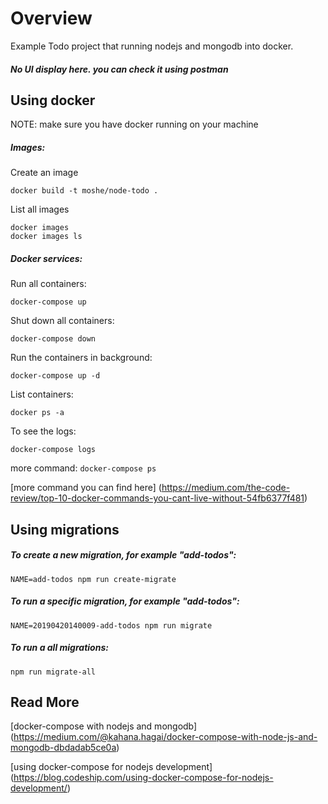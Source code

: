 # Overview
Example Todo project that running nodejs and mongodb into docker.

##### No UI display here. you can check it using postman

## Using docker
<!--running mongodb:
mongod-->
NOTE: make sure you have docker running on your machine

##### Images:

Create an image

```
docker build -t moshe/node-todo .
```

List all images

```
docker images
docker images ls
```

##### Docker services:

Run all containers:

```
docker-compose up
```

Shut down all containers:

```
docker-compose down
```

Run the containers in background:

```
docker-compose up -d
```

List containers:

```
docker ps -a
```

To see the logs:

```
docker-compose logs
```

more command:
``
docker-compose ps
``

[more command you can find here] (https://medium.com/the-code-review/top-10-docker-commands-you-cant-live-without-54fb6377f481)



## Using migrations

##### To create a new migration, for example "add-todos":

```
NAME=add-todos npm run create-migrate
```

##### To run a specific migration, for example "add-todos":

```
NAME=20190420140009-add-todos npm run migrate
```

##### To run a all migrations:

```
npm run migrate-all
```

## Read More
[docker-compose with nodejs and mongodb]
(https://medium.com/@kahana.hagai/docker-compose-with-node-js-and-mongodb-dbdadab5ce0a)

[using docker-compose for nodejs development]
(https://blog.codeship.com/using-docker-compose-for-nodejs-development/)